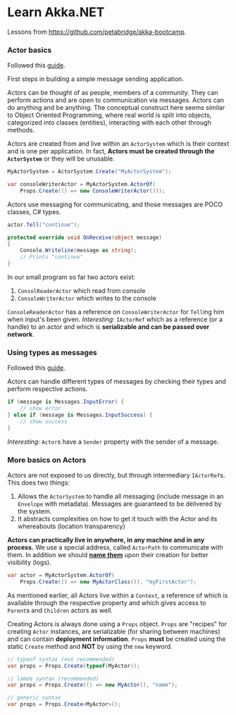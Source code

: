# Learn Akka.NET

Lessons from https://github.com/petabridge/akka-bootcamp.


### Actor basics

Followed this [guide](https://github.com/petabridge/akka-bootcamp/blob/master/src/Unit-1/lesson2/README.md).

First steps in building a simple message sending application. 

Actors can be thought of as people, members of a community. They can perform actions and
are open to communication via messages. Actors can do anything and be anything. 
The conceptual construct here seems similar to Object Oriented Programming, where
real world is split into objects, categorized into classes (entities), interacting
with each other through methods. 

Actors are created from and live within an `ActorSystem` which is their context and is
one per application. In fact, **Actors must be created through the `ActorSystem`** or they
will be unusable.

```csharp
MyActorSystem = ActorSystem.Create("MyActorSystem");

var consoleWriterActor = MyActorSystem.ActorOf(
    Props.Create(() => new ConsoleWriterActor()));
```

Actors use messaging for communicating, and those messages are POCO classes, C# types.

```csharp
actor.Tell("continue");

protected override void OnReceive(object message)
{
    Console.Writeline(message as string);
    // Prints "continue"
}
```

In our small program so far two actors exist:
1. `ConsolReaderActor` which read from console
2. `ConsoleWriterActor` which writes to the console

`ConsoleReaderActor` has a reference on `ConsoleWriterActor` for `Tell`ing him when
input's been given.
_Interesting_: `IActorRef` which as a reference (or a handle) to an actor and which is
**serializable and can be passed over network**.

### Using types as messages

Followed this [guide](https://github.com/petabridge/akka-bootcamp/blob/master/src/Unit-1/lesson2/README.md).

Actors can handle different types of messages by checking their types and perform respective
actions. 

```csharp
if (message is Messages.InputError) {
    // show error
} else if (message is Messages.InputSuccess) {
    // show success
}
```

_Interesting_: `Actor`s have a `Sender` property with the sender of a message.

### More basics on Actors

Actors are not exposed to us directly, but through intermediary `IActorRef`s. This does two things:
1. Allows the `ActorSystem` to handle all messaging (include message in an `Envelope` with metadata). Messages
are guaranteed to be delivered by the system.
2. It abstracts complexities on how to get it touch with the Actor and its whereabouts (location transparency)

**Actors can practically live in anywhere, in any machine and in any process.** We use a special address, 
called `ActorPath` to communicate with them. In addition we should **[name them](https://github.com/petabridge/akka-bootcamp/blob/master/src/Unit-1/lesson3/README.md#do-i-have-to-name-my-actors)** upon their creation for 
better visibility (logs). 

```csharp
var actor = MyActorSystem.ActorOf(
    Props.Create(() => new MyActorClass()), "myFirstActor");
```

As mentioned earlier, all Actors live within a `Context`, a reference of which is available through the
respective property and which gives access to `Parent`s and `Children` actors as well.

Creating Actors is always done using a `Props` object. `Props` are "recipes" for creating `Actor` instances,
are serializable (for sharing between machines) and can contain **deployment information**. `Props` **must** be
created using the static `Create` method and **NOT** by using the `new` keyword. 

```csharp
// typeof syntax (not recommended)
var props = Props.Create(typeof(MyActor));

// lamda syntax (recommended)
var props = Props.Create(() => new MyActor(), "name");

// generic syntax
var props = Props.Create<MyActor>();
```
